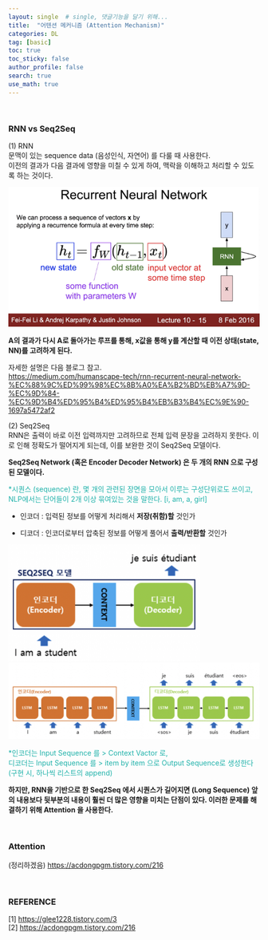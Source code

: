 ```yaml
---
layout: single  # single, 댓글기능을 달기 위해...
title:  "어텐션 메커니즘 (Attention Mechanism)"
categories: DL
tag: [basic]
toc: true
toc_sticky: false
author_profile: false
search: true
use_math: true
---
```

<br/>

### RNN vs Seq2Seq
(1) RNN <br/> 
문맥이 있는 sequence data (음성인식, 자연어) 를 다룰 때 사용한다. <br/>
이전의 결과가 다음 결과에 영향을 미칠 수 있게 하여, 맥락을 이해하고 처리할 수 있도록 하는 것이다. <br/>

![RNN_loop](/assets/images/2022-09-06-attention/RNN_loop-16624468482883.png)

**A의 결과가 다시 A로 돌아가는 루프를 통해, x값을 통해 y를 계산할 때 이전 상태(state, NN)를 고려하게 된다.**
<br/>

자세한 설명은 다음 블로그 참고. <br/>
<https://medium.com/humanscape-tech/rnn-recurrent-neural-network-%EC%88%9C%ED%99%98%EC%8B%A0%EA%B2%BD%EB%A7%9D-%EC%9D%84-%EC%9D%B4%ED%95%B4%ED%95%B4%EB%B3%B4%EC%9E%90-1697a5472af2>
<br/>

(2) Seq2Seq <br/>
RNN은 출력이 바로 이전 입력까지만 고려하므로 전체 입력 문장을 고려하지 못한다. 이로 인해 정확도가 떨어지게 되는데, 이를 보완한 것이 Seq2Seq 모델이다. <br/>

**Seq2Seq Network (혹은 Encoder Decoder Network) 은 두 개의 RNN 으로 구성된 모델이다.**

<span style="color:lightseagreen">*시퀀스 (sequence) 란, 몇 개의 관련된 장면을 모아서 이루는 구성단위로도 쓰이고, NLP에서는 단어들이 2개 이상 묶여있는 것을 말한다. [i, am, a, girl]</span>
<br/>

- 인코더 : 입력된 정보를 어떻게 처리해서 **저장(취함)할** 것인가 <br/>

- 디코더 : 인코더로부터 압축된 정보를 어떻게 풀어서 **출력/반환할** 것인가 <br/>

<img src="/assets/images/2022-09-06-attention/s2s_1.png" alt="s2s_1" style="zoom:40%;" />

<img src="/assets/images/2022-09-06-attention/s2s_2.png" alt="s2s_2" style="zoom:80%;" />
<br/>

<span style="color:lightseagreen">*인코더는 Input Sequence 를 > Context Vactor 로, <br/>
디코더는 Input Sequence 를 > item by item 으로 Output Sequence로 생성한다 (구현 시, 하나씩 리스트의 append) </span>
<br/>

**하지만, RNN을 기반으로 한 Seq2Seq 에서 시퀀스가 길어지면 (Long Sequence) 앞의 내용보다 뒷부분의 내용이 훨씬 더 많은 영향을 미치는 단점이 있다. 이러한 문제를 해결하기 위해 Attention 을 사용한다.**

<br/>

### Attention 
(정리하겠음)
<https://acdongpgm.tistory.com/216>

<br/>

### REFERENCE
[1] <https://glee1228.tistory.com/3> <br/>
[2] <https://acdongpgm.tistory.com/216>

